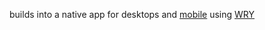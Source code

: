 builds into a native app for desktops and [mobile](https://github.com/tauri-apps/wry/blob/dev/MOBILE.md) using [WRY](https://github.com/tauri-apps/wry)